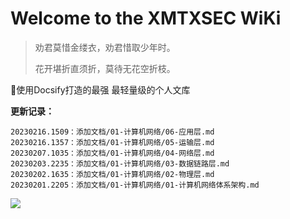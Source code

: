 # **Welcome to the XMTXSEC WiKi**

> 劝君莫惜金缕衣，劝君惜取少年时。
>
> 花开堪折直须折，莫待无花空折枝。

 💪使用Docsify打造的最强 最轻量级的个人文库



**更新记录：**

```
20230216.1509：添加文档/01-计算机网络/06-应用层.md
20230216.1357：添加文档/01-计算机网络/05-运输层.md
20230207.1035：添加文档/01-计算机网络/04-网络层.md
20230203.2235：添加文档/01-计算机网络/03-数据链路层.md
20230202.1635：添加文档/01-计算机网络/02-物理层.md
20230201.2205：添加文档/01-计算机网络/01-计算机网络体系架构.md
```


![](https://cdn.jsdelivr.net/gh/xmtxsec/picture/img/202212301633042.jpg)